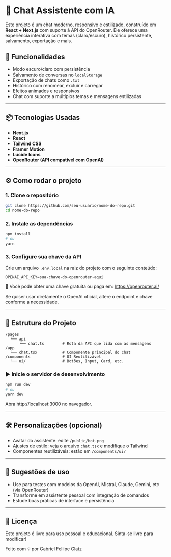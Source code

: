 
# 💬 Chat Assistente com IA

Este projeto é um chat moderno, responsivo e estilizado, construído em **React + Next.js** com suporte à API do OpenRouter. Ele oferece uma experiência interativa com temas (claro/escuro), histórico persistente, salvamento, exportação e mais.

## 🚀 Funcionalidades

- Modo escuro/claro com persistência
- Salvamento de conversas no `localStorage`
- Exportação de chats como `.txt`
- Histórico com renomear, excluir e carregar
- Efeitos animados e responsivos
- Chat com suporte a múltiplos temas e mensagens estilizadas

---

## 📦 Tecnologias Usadas

- **Next.js**
- **React**
- **Tailwind CSS**
- **Framer Motion**
- **Lucide Icons**
- **OpenRouter (API compatível com OpenAI)**

---

## ⚙️ Como rodar o projeto

### 1. Clone o repositório

```bash
git clone https://github.com/seu-usuario/nome-do-repo.git
cd nome-do-repo
```

### 2. Instale as dependências

```bash
npm install
# ou
yarn
```

### 3. Configure sua chave da API

Crie um arquivo `.env.local` na raiz do projeto com o seguinte conteúdo:

```env
OPENAI_API_KEY=sua-chave-do-openrouter-aqui
```

🔐 Você pode obter uma chave gratuita ou paga em: https://openrouter.ai/

Se quiser usar diretamente o OpenAI oficial, altere o endpoint e chave conforme a necessidade.

---

## 📂 Estrutura do Projeto

```
/pages
  └── api
      └── chat.ts        # Rota da API que lida com as mensagens
/app
  └── chat.tsx           # Componente principal do chat
/components              # UI Reutilizável
  └── ui/                # Botões, Input, Card, etc.
```

### ▶️ Inicie o servidor de desenvolvimento

```bash
npm run dev
# ou
yarn dev
```

Abra http://localhost:3000 no navegador.

---

## 🛠 Personalizações (opcional)

- Avatar do assistente: edite `/public/bot.png`
- Ajustes de estilo: veja o arquivo `chat.tsx` e modifique o Tailwind
- Componentes reutilizáveis: estão em `/components/ui/`

---

## 🧠 Sugestões de uso

- Use para testes com modelos da OpenAI, Mistral, Claude, Gemini, etc (via OpenRouter)
- Transforme em assistente pessoal com integração de comandos
- Estude boas práticas de interface e persistência

---

## 📃 Licença

Este projeto é livre para uso pessoal e educacional. Sinta-se livre para modificar!

Feito com 💡 por Gabriel Fellipe Glatz

